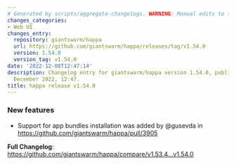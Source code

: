```yaml
---
# Generated by scripts/aggregate-changelogs. WARNING: Manual edits to this files will be overwritten.
changes_categories:
- Web UI
changes_entry:
  repository: giantswarm/happa
  url: https://github.com/giantswarm/happa/releases/tag/v1.54.0
  version: 1.54.0
  version_tag: v1.54.0
date: '2022-12-08T12:47:14'
description: Changelog entry for giantswarm/happa version 1.54.0, published on 08
  December 2022, 12:47.
title: happa release v1.54.0
---
```


<!-- Release notes generated using configuration in .github/release.yml at main -->

### New features
* Support for app bundles installation was added by @gusevda in https://github.com/giantswarm/happa/pull/3905


**Full Changelog**: https://github.com/giantswarm/happa/compare/v1.53.4...v1.54.0
